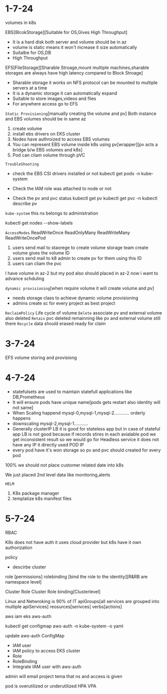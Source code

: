 # 1-7-24
volumes in k8s

EBS[BlcokStorage][Suitable for OS,Gives High Throughput]
- It is a hard disk both server and volume should be in az
- volume is static means it won't increase it size automatically
- Suitalbe for OS,DB
- High Throughput 

EFS[FileStorage][Sharable Stroage,mount multiple machines,sharable storages are always have high latency compared to Block Stroage]
- Sharable storage it works on NFS protocol can be mounted to multiple servers at a time
- It is a dynamic storage it can automatically expand
- Suitable to store images,videos and files
- For anywhere access go to EFS

`Static Provisioning`[manually creating the volume and pv]
Both instance and EBS volumes should be in same az

1. create volume
2. install ebs drivers on EKS cluster
3. Nodes have authroized to access EBS volumes
4. You can represent EBS volume inside k8s using pv[wrapper][pv acts a bridge b/w EBS volumes and k8s]
5. Pod can cliam volume through pVC

`TroubleShooting`
- check the EBS CSI drivers installed or not
  kubectl get pods -n kube-system

- Check the IAM role was attached to node or not

- Check the pv and pvc status
  kubectl get pv kubectl get pvc -n <ns>
  kubectl describe pv <pv-name>

`kube-system` this ns belongs to administration

kubectl get nodes --show-labels

`AccessModes` ReadWriteOnce ReadOnlyMany  ReadWriteMany ReadWriteOncePod

1. users send mail to staorege to create volume storage team create volume gives the volume ID
2. users send mail to k8 admin to create pv for them using this ID
3. users can cliam the pvc

I have volume in az-2 but my pod also should placed in az-2 now i want to advance schduling

`dynamic provisioning`[when require volume it will create volume and pv]

- needs storage class to achieve dynamic volume provisioning
- admins create sc for every project as best project

`ReclaimPolicy` Life cycle of volume
`Delete` associate pv and external volume also deleted
`Retain` pvc deleted remainning like pv and external volume still there
`Recycle` data should erased ready for claim

# 3-7-24
EFS volume   storing and provisiong

# 4-7-24
- statefulsets are used to maintain statefull applications like DB,Prometheus
- It will ensure pods have unique name[pods gets restart also identity will not same]
- When Scaling happend mysql-0,mysql-1,mysql-2............ orderly happens
- downscaling mysql-2,mysql-1...........
- Generally clusterIP LB it is good for stateless app but in case of stateful app LB is not good because if records stires in each avialable pod we get inconsistent result so we would go for Headless service it does not have any IP it directly used POD IP
- every pod have it's won storage so pv and pvc should created for every pod


100% we should not place customer related date into k8s

We just placed 2nd level data like monitoring,alerts

`HELM`
1. K8s package manager
2. templatize k8s manifest files

# 5-7-24
RBAC

K8s does not have auth it uses cloud provider but k8s have it own authorization

policy 
- descirbe cluster

role [permissions]
rolebinding [bind the role to the identity][R&RB are namespace level]

Cluster Role Cluster Role binding[Clusterlevel]

Linux and Netwroking is 90% of IT
apiGroups[all services are grouped into multiple apiServices]
reosurces[serivces]
verbs[actions]

aws iam eks aws-auth

kubectl get configmap aws-auth -n kube-system -o yaml

update aws-auth ConfigMap

- IAM user
- IAM policy to access EKS cluster
- Role
- RoleBinding
- Integrate IAM user with aws-auth

admin will  email project tema that ns and access is given

pod is overutilized or underutilized
HPA
VPA